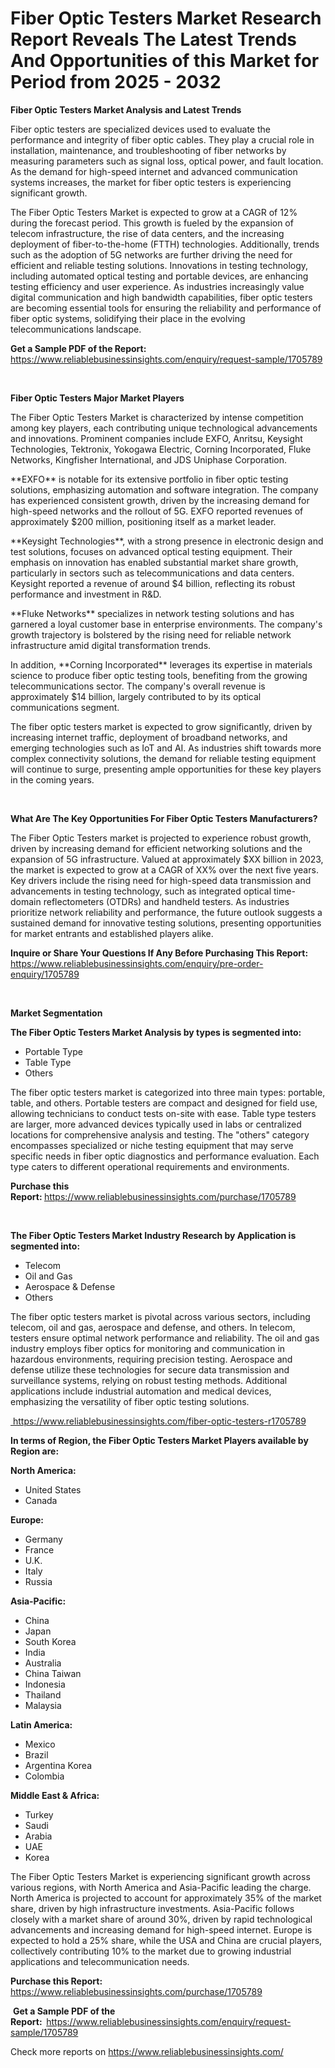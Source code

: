 <p><h1>Fiber Optic Testers Market Research Report Reveals The Latest Trends And Opportunities of this Market for Period from 2025 - 2032</h1></p><p><strong>Fiber Optic Testers Market Analysis and Latest Trends</strong></p>
<p><p>Fiber optic testers are specialized devices used to evaluate the performance and integrity of fiber optic cables. They play a crucial role in installation, maintenance, and troubleshooting of fiber networks by measuring parameters such as signal loss, optical power, and fault location. As the demand for high-speed internet and advanced communication systems increases, the market for fiber optic testers is experiencing significant growth.</p><p>The Fiber Optic Testers Market is expected to grow at a CAGR of 12% during the forecast period. This growth is fueled by the expansion of telecom infrastructure, the rise of data centers, and the increasing deployment of fiber-to-the-home (FTTH) technologies. Additionally, trends such as the adoption of 5G networks are further driving the need for efficient and reliable testing solutions. Innovations in testing technology, including automated optical testing and portable devices, are enhancing testing efficiency and user experience. As industries increasingly value digital communication and high bandwidth capabilities, fiber optic testers are becoming essential tools for ensuring the reliability and performance of fiber optic systems, solidifying their place in the evolving telecommunications landscape.</p></p>
<p><strong>Get a Sample PDF of the Report:&nbsp;</strong> <a href="https://www.reliablebusinessinsights.com/enquiry/request-sample/1705789?utm_campaign=2319&utm_medium=2&utm_source=Github&utm_content=ia&utm_term=11042025&utm_id=fiber-optic-testers">https://www.reliablebusinessinsights.com/enquiry/request-sample/1705789</a></p>
<p>&nbsp;</p>
<p><strong>Fiber Optic Testers Major Market Players</strong></p>
<p><p>The Fiber Optic Testers Market is characterized by intense competition among key players, each contributing unique technological advancements and innovations. Prominent companies include EXFO, Anritsu, Keysight Technologies, Tektronix, Yokogawa Electric, Corning Incorporated, Fluke Networks, Kingfisher International, and JDS Uniphase Corporation.</p><p>**EXFO** is notable for its extensive portfolio in fiber optic testing solutions, emphasizing automation and software integration. The company has experienced consistent growth, driven by the increasing demand for high-speed networks and the rollout of 5G. EXFO reported revenues of approximately $200 million, positioning itself as a market leader.</p><p>**Keysight Technologies**, with a strong presence in electronic design and test solutions, focuses on advanced optical testing equipment. Their emphasis on innovation has enabled substantial market share growth, particularly in sectors such as telecommunications and data centers. Keysight reported a revenue of around $4 billion, reflecting its robust performance and investment in R&D.</p><p>**Fluke Networks** specializes in network testing solutions and has garnered a loyal customer base in enterprise environments. The company's growth trajectory is bolstered by the rising need for reliable network infrastructure amid digital transformation trends.</p><p>In addition, **Corning Incorporated** leverages its expertise in materials science to produce fiber optic testing tools, benefiting from the growing telecommunications sector. The company's overall revenue is approximately $14 billion, largely contributed to by its optical communications segment.</p><p>The fiber optic testers market is expected to grow significantly, driven by increasing internet traffic, deployment of broadband networks, and emerging technologies such as IoT and AI. As industries shift towards more complex connectivity solutions, the demand for reliable testing equipment will continue to surge, presenting ample opportunities for these key players in the coming years.</p></p>
<p>&nbsp;</p>
<p><strong>What Are The Key Opportunities For Fiber Optic Testers Manufacturers?</strong></p>
<p><p>The Fiber Optic Testers market is projected to experience robust growth, driven by increasing demand for efficient networking solutions and the expansion of 5G infrastructure. Valued at approximately $XX billion in 2023, the market is expected to grow at a CAGR of XX% over the next five years. Key drivers include the rising need for high-speed data transmission and advancements in testing technology, such as integrated optical time-domain reflectometers (OTDRs) and handheld testers. As industries prioritize network reliability and performance, the future outlook suggests a sustained demand for innovative testing solutions, presenting opportunities for market entrants and established players alike.</p></p>
<p><strong>Inquire or Share Your Questions If Any Before Purchasing This Report:</strong> <a href="https://www.reliablebusinessinsights.com/enquiry/pre-order-enquiry/1705789?utm_campaign=2319&utm_medium=2&utm_source=Github&utm_content=ia&utm_term=11042025&utm_id=fiber-optic-testers">https://www.reliablebusinessinsights.com/enquiry/pre-order-enquiry/1705789</a></p>
<p>&nbsp;</p>
<p><strong>Market Segmentation</strong></p>
<p><strong>The Fiber Optic Testers Market Analysis by types is segmented into:</strong></p>
<p><ul><li>Portable Type</li><li>Table Type</li><li>Others</li></ul></p>
<p><p>The fiber optic testers market is categorized into three main types: portable, table, and others. Portable testers are compact and designed for field use, allowing technicians to conduct tests on-site with ease. Table type testers are larger, more advanced devices typically used in labs or centralized locations for comprehensive analysis and testing. The "others" category encompasses specialized or niche testing equipment that may serve specific needs in fiber optic diagnostics and performance evaluation. Each type caters to different operational requirements and environments.</p></p>
<p><strong>Purchase this Report:&nbsp;</strong><a href="https://www.reliablebusinessinsights.com/purchase/1705789?utm_campaign=2319&utm_medium=2&utm_source=Github&utm_content=ia&utm_term=11042025&utm_id=fiber-optic-testers">https://www.reliablebusinessinsights.com/purchase/1705789</a></p>
<p>&nbsp;</p>
<p><strong>The Fiber Optic Testers Market Industry Research by Application is segmented into:</strong></p>
<p><ul><li>Telecom</li><li>Oil and Gas</li><li>Aerospace & Defense</li><li>Others</li></ul></p>
<p><p>The fiber optic testers market is pivotal across various sectors, including telecom, oil and gas, aerospace and defense, and others. In telecom, testers ensure optimal network performance and reliability. The oil and gas industry employs fiber optics for monitoring and communication in hazardous environments, requiring precision testing. Aerospace and defense utilize these technologies for secure data transmission and surveillance systems, relying on robust testing methods. Additional applications include industrial automation and medical devices, emphasizing the versatility of fiber optic testing solutions.</p></p>
<p><a href="https://www.reliablebusinessinsights.com/fiber-optic-testers-r1705789?utm_campaign=2319&utm_medium=2&utm_source=Github&utm_content=ia&utm_term=11042025&utm_id=fiber-optic-testers">&nbsp;https://www.reliablebusinessinsights.com/fiber-optic-testers-r1705789</a></p>
<p><strong>In terms of Region, the Fiber Optic Testers Market Players available by Region are:</strong></p>
<p>
    <p> <strong> North America: </strong>
        <ul>
            <li>United States</li>
            <li>Canada</li>
        </ul>
        </p> 
    <p> <strong> Europe: </strong>
        <ul>
            <li>Germany</li>
            <li>France</li>
            <li>U.K.</li>
            <li>Italy</li>
            <li>Russia</li>
        </ul>
        </p> 
    <p> <strong> Asia-Pacific: </strong>
        <ul>
            <li>China</li>
            <li>Japan</li>
            <li>South Korea</li>
            <li>India</li>
            <li>Australia</li>
            <li>China Taiwan</li>
            <li>Indonesia</li>
            <li>Thailand</li>
            <li>Malaysia</li>
        </ul>
        </p> 
    <p> <strong> Latin America: </strong>
        <ul>
            <li>Mexico</li>
            <li>Brazil</li>
            <li>Argentina Korea</li>
            <li>Colombia</li>
        </ul>
        </p> 
    <p> <strong> Middle East & Africa: </strong>
        <ul>
            <li>Turkey</li>
            <li>Saudi</li>
            <li>Arabia</li>
            <li>UAE</li>
            <li>Korea</li>
        </ul>
    </p>
    </p>
<p><p>The Fiber Optic Testers Market is experiencing significant growth across various regions, with North America and Asia-Pacific leading the charge. North America is projected to account for approximately 35% of the market share, driven by high infrastructure investments. Asia-Pacific follows closely with a market share of around 30%, driven by rapid technological advancements and increasing demand for high-speed internet. Europe is expected to hold a 25% share, while the USA and China are crucial players, collectively contributing 10% to the market due to growing industrial applications and telecommunication needs.</p></p>
<p><strong>Purchase this Report: </strong><a href="https://www.reliablebusinessinsights.com/purchase/1705789?utm_campaign=2319&utm_medium=2&utm_source=Github&utm_content=ia&utm_term=11042025&utm_id=fiber-optic-testers">https://www.reliablebusinessinsights.com/purchase/1705789</a></p>
<p>&nbsp;<strong>Get a Sample PDF of the Report:&nbsp;&nbsp;</strong><a href="https://www.reliablebusinessinsights.com/enquiry/request-sample/1705789?utm_campaign=2319&utm_medium=2&utm_source=Github&utm_content=ia&utm_term=11042025&utm_id=fiber-optic-testers">https://www.reliablebusinessinsights.com/enquiry/request-sample/1705789</a></p>
<p><strong></strong></p>
<p>Check more reports on <a href="https://www.reliablebusinessinsights.com/?utm_campaign=2319&utm_medium=2&utm_source=Github&utm_content=ia&utm_term=11042025&utm_id=fiber-optic-testers">https://www.reliablebusinessinsights.com/</a></p>